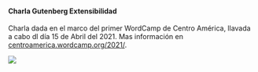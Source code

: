 #### Charla Gutenberg Extensibilidad
Charla dada en el marco del primer WordCamp de Centro América, llavada a cabo dl día 15 de Abril del 2021.
Mas información en [centroamerica.wordcamp.org/2021/](https://centroamerica.wordcamp.org/2021/).

<img src="https://centroamerica.wordcamp.org/2021/files/2021/02/portada-hero.png" >